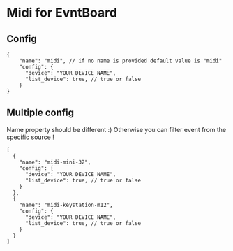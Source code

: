 # Midi for EvntBoard

## Config

```json5
{
    "name": "midi", // if no name is provided default value is "midi"
    "config": {
      "device": "YOUR DEVICE NAME", 
      "list_device": true, // true or false
    }
}
```

## Multiple config

Name property should be different :)
Otherwise you can filter event from the specific source !

```json5
[
  {
    "name": "midi-mini-32",
    "config": {
      "device": "YOUR DEVICE NAME",
      "list_device": true, // true or false
    }
  },
  {
    "name": "midi-keystation-m12",
    "config": {
      "device": "YOUR DEVICE NAME",
      "list_device": true, // true or false
    }
  }
]
```
